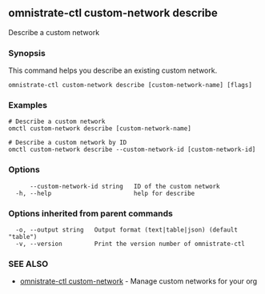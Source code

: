 ## omnistrate-ctl custom-network describe

Describe a custom network

### Synopsis

This command helps you describe an existing custom network.

```
omnistrate-ctl custom-network describe [custom-network-name] [flags]
```

### Examples

```
# Describe a custom network
omctl custom-network describe [custom-network-name]

# Describe a custom network by ID
omctl custom-network describe --custom-network-id [custom-network-id]
```

### Options

```
      --custom-network-id string   ID of the custom network
  -h, --help                       help for describe
```

### Options inherited from parent commands

```
  -o, --output string   Output format (text|table|json) (default "table")
  -v, --version         Print the version number of omnistrate-ctl
```

### SEE ALSO

* [omnistrate-ctl custom-network](omnistrate-ctl_custom-network.md)	 - Manage custom networks for your org


